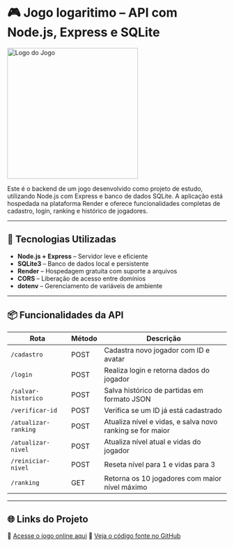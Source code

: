 # 🎮 Jogo logaritimo – API com Node.js, Express e SQLite
<img src="meu-jogo/assets/imagemReadme.PNG" alt="Logo do Jogo" width="300px" margin="auto" />

Este é o backend de um jogo desenvolvido como projeto de estudo, utilizando Node.js com Express e banco de dados SQLite. A aplicação está hospedada na plataforma Render e oferece funcionalidades completas de cadastro, login, ranking e histórico de jogadores.

---

## 🚀 Tecnologias Utilizadas

- **Node.js + Express** – Servidor leve e eficiente
- **SQLite3** – Banco de dados local e persistente
- **Render** – Hospedagem gratuita com suporte a arquivos
- **CORS** – Liberação de acesso entre domínios
- **dotenv** – Gerenciamento de variáveis de ambiente

---

## 📦 Funcionalidades da API

| Rota                  | Método | Descrição                                                                 |
|-----------------------|--------|---------------------------------------------------------------------------|
| `/cadastro`           | POST   | Cadastra novo jogador com ID e avatar                                     |
| `/login`              | POST   | Realiza login e retorna dados do jogador                                 |
| `/salvar-historico`   | POST   | Salva histórico de partidas em formato JSON                              |
| `/verificar-id`       | POST   | Verifica se um ID já está cadastrado                                     |
| `/atualizar-ranking`  | POST   | Atualiza nível e vidas, e salva novo ranking se for maior                |
| `/atualizar-nivel`    | POST   | Atualiza nível atual e vidas do jogador                                  |
| `/reiniciar-nivel`    | POST   | Reseta nível para 1 e vidas para 3                                       |
| `/ranking`            | GET    | Retorna os 10 jogadores com maior nível máximo                           |

---

## 🌐 Links do Projeto

🔗 [Acesse o jogo online aqui](https://jogo-logaritimo.onrender.com/)
📂 [Veja o código fonte no GitHub](https://github.com/Tiagliveira/jogo-logaritimo)
